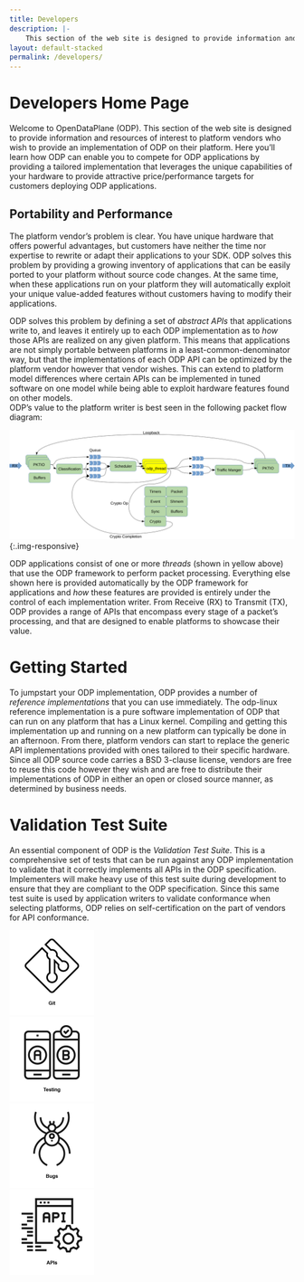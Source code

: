 ```yaml
---
title: Developers
description: |-
    This section of the web site is designed to provide information and resources of interest to platform vendors who wish to provide an implementation of ODP on their platform. Here you’ll learn how ODP can enable you to compete for ODP applications by providing a tailored implementation that leverages the unique capabilities of your hardware to provide attractive price/performance targets for customers deploying ODP applications.
layout: default-stacked
permalink: /developers/
---
```


# Developers Home Page

Welcome to OpenDataPlane (ODP). This section of the web site is designed to provide information and resources of interest to platform vendors who wish to provide an implementation of ODP on their platform. Here you’ll learn how ODP can enable you to compete for ODP applications by providing a tailored implementation that leverages the unique capabilities of your hardware to provide attractive price/performance targets for customers deploying ODP applications.

## Portability and Performance

The platform vendor’s problem is clear. You have unique hardware that offers powerful advantages, but customers have neither the time nor expertise to rewrite or adapt their applications to your SDK. ODP solves this problem by providing a growing inventory of applications that can be easily ported to your platform without source code changes. At the same time, when these applications run on your platform they will automatically exploit your unique value-added features without customers having to modify their applications.

ODP solves this problem by defining a set of _abstract APIs_ that applications write to, and leaves it entirely up to each ODP implementation as to _how_ those APIs are realized on any given platform. This means that applications are not simply portable between platforms in a least-common-denominator way, but that the implementations of each ODP API can be optimized by the platform vendor however that vendor wishes. This can extend to platform model differences where certain APIs can be implemented in tuned software on one model while being able to exploit hardware features found on other models.  
ODP’s value to the platform writer is best seen in the following packet flow diagram:

![](/assets/images/packet_flow.svg){:.img-responsive}


ODP applications consist of one or more _threads_ (shown in yellow above) that use the ODP framework to perform packet processing. Everything else shown here is provided automatically by the ODP framework for applications and _how_ these features are provided is entirely under the control of each implementation writer. From Receive (RX) to Transmit (TX), ODP provides a range of APIs that encompass every stage of a packet’s processing, and that are designed to enable platforms to showcase their value.

# Getting Started

To jumpstart your ODP implementation, ODP provides a number of _reference implementations_ that you can use immediately. The odp-linux reference implementation is a pure software implementation of ODP that can run on any platform that has a Linux kernel. Compiling and getting this implementation up and running on a new platform can typically be done in an afternoon. From there, platform vendors can start to replace the generic API implementations provided with ones tailored to their specific hardware. Since all ODP source code carries a BSD 3-clause license, vendors are free to reuse this code however they wish and are free to distribute their implementations of ODP in either an open or closed source manner, as determined by business needs.

# Validation Test Suite

An essential component of ODP is the _Validation Test Suite_. This is a comprehensive set of tests that can be run against any ODP implementation to validate that it correctly implements all APIs in the ODP specification. Implementers will make heavy use of this test suite during development to ensure that they are compliant to the ODP specification. Since this same test suite is used by application writers to validate conformance when selecting platforms, ODP relies on self-certification on the part of vendors for API conformance.


<div class="row">
    <div class="col-md-3 col-xs-6 feature">
        <a href="https://git.linaro.org/lng/odp.git">
            <img class="feature-image center-block" src="/assets/images/git-icon.png" alt="Git Icon ODP"/>
        </a>
    </div>
    <div class="col-md-3 col-xs-6 feature">
        <a href="/testing/">
            <img class="feature-image center-block" src="/assets/images/testing-icon.png" alt="ODP Testing Icon"/>
        </a>
    </div>
    <div class="col-md-3 col-xs-6 feature">
        <a href="https://bugs.linaro.org/describecomponents.cgi?product=OpenDataPlane%20-%20linux-%20generic%20reference">
            <img class="feature-image center-block" src="/assets/images/bugs-icon.png" alt="ODP Bugs Icon"/>
        </a>
    </div>
    <div class="col-md-3 col-xs-6 feature">
        <a href="/api/index.html">
            <img class="feature-image center-block" src="/assets/images/APIS-icon.png" alt="ODP APIs Icon"/>
        </a>
    </div>
</div>
